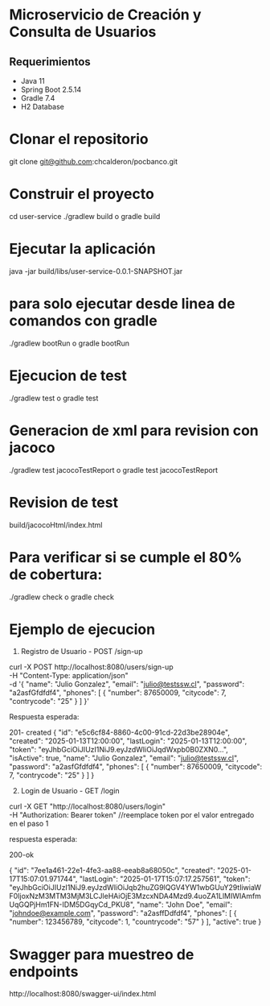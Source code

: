 # Microservicio de Creación y Consulta de Usuarios

## Requerimientos

- Java 11
- Spring Boot 2.5.14
- Gradle 7.4
- H2 Database

# Clonar el repositorio
git clone git@github.com:chcalderon/pocbanco.git
# Construir el proyecto
cd user-service
./gradlew build
o
gradle build
# Ejecutar la aplicación
java -jar build/libs/user-service-0.0.1-SNAPSHOT.jar

# para solo ejecutar desde linea de comandos con gradle
./gradlew bootRun
o
gradle bootRun

# Ejecucion de test
./gradlew test
o
gradle test

# Generacion de xml para revision con jacoco
./gradlew test jacocoTestReport
o
gradle test jacocoTestReport

# Revision de test
build/jacocoHtml/index.html

# Para verificar si se cumple el 80% de cobertura:

./gradlew check
o
gradle check

# Ejemplo de ejecucion

1. Registro de Usuario - POST /sign-up

curl -X POST http://localhost:8080/users/sign-up \
-H "Content-Type: application/json" \
-d '{
  "name": "Julio Gonzalez",
  "email": "julio@testssw.cl",
  "password": "a2asfGfdfdf4",
  "phones": [
    {
      "number": 87650009,
      "citycode": 7,
      "contrycode": "25"
    }
  ]
}'

Respuesta esperada:

201- created
{
  "id": "e5c6cf84-8860-4c00-91cd-22d3be28904e",
  "created": "2025-01-13T12:00:00",
  "lastLogin": "2025-01-13T12:00:00",
  "token": "eyJhbGciOiJIUzI1NiJ9.eyJzdWIiOiJqdWxpb0B0ZXN0...",
  "isActive": true,
  "name": "Julio Gonzalez",
  "email": "julio@testssw.cl",
  "password": "a2asfGfdfdf4",
  "phones": [
    {
      "number": 87650009,
      "citycode": 7,
      "contrycode": "25"
    }
  ]
}

2. Login de Usuario - GET /login

curl -X GET "http://localhost:8080/users/login" \
-H "Authorization: Bearer token" //reemplace token por el valor entregado en el paso 1

respuesta esperada:

200-ok

{
    "id": "7ee1a461-22e1-4fe3-aa88-eeab8a68050c",
    "created": "2025-01-17T15:07:01.971744",
    "lastLogin": "2025-01-17T15:07:17.257561",
    "token": "eyJhbGciOiJIUzI1NiJ9.eyJzdWIiOiJqb2huZG9lQGV4YW1wbGUuY29tIiwiaWF0IjoxNzM3MTM3MjM3LCJleHAiOjE3MzcxNDA4Mzd9.4uoZA1LlMIWIAmfmUqGQPjHm1FN-IDM5DGqyCd_PKU8",
    "name": "John Doe",
    "email": "johndoe@example.com",
    "password": "a2asffDdfdf4",
    "phones": [
        {
            "number": 123456789,
            "citycode": 1,
            "countrycode": "57"
        }
    ],
    "active": true
}

# Swagger para muestreo de endpoints
http://localhost:8080/swagger-ui/index.html
